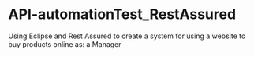# API-automationTest_RestAssured
Using Eclipse and Rest Assured to create a system for using a website to buy products online as: a Manager
